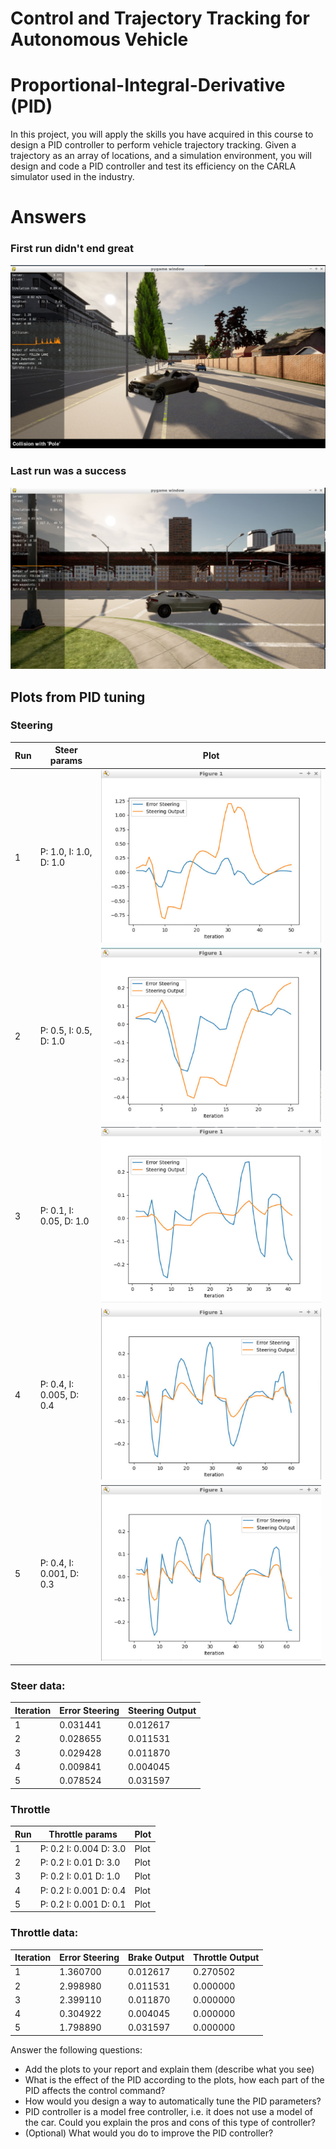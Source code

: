 # Control and Trajectory Tracking for Autonomous Vehicle

# Proportional-Integral-Derivative (PID)

In this project, you will apply the skills you have acquired in this course to design a PID controller to perform vehicle trajectory tracking. Given a trajectory as an array of locations, and a simulation environment, you will design and code a PID controller and test its efficiency on the CARLA simulator used in the industry.

# Answers
### First run didn't end great
![First run](images/simulator-1.png)
### Last run was a success
![Last run](images/simulator-2.png)

## Plots from PID tuning
### Steering
| Run | Steer params | Plot|
|-----|--------------|-----|
| 1 | P: 1.0, I: 1.0, D: 1.0| ![Plot1](images/plot-steering-1.png)|
| 2 | P: 0.5, I: 0.5, D: 1.0|![Plot2](images/plot-steering-2.png) |
| 3 | P: 0.1, I: 0.05, D: 1.0|![Plot3](images/plot-steering-3.png) |
| 4 | P: 0.4, I: 0.005, D: 0.4|![Plot4](images/plot-steering-4.png) |
| 5 | P: 0.4, I: 0.001, D: 0.3|![Plot5](images/plot-steering-5.png) |

### Steer data:
| Iteration | Error Steering | Steering Output|
| --------- | -------------- | ---------------|
| 1 | 0.031441 | 0.012617 |
| 2 | 0.028655 | 0.011531 |
| 3 | 0.029428 | 0.011870 |
| 4 | 0.009841 | 0.004045 |
| 5 | 0.078524 | 0.031597 |


### Throttle
| Run | Throttle params | Plot|
|-----|-----------------|-----|
| 1 | P: 0.2 I: 0.004 D: 3.0| Plot|
| 2 | P: 0.2 I: 0.01 D: 3.0| Plot|
| 3 | P: 0.2 I: 0.01 D: 1.0| Plot|
| 4 | P: 0.2 I: 0.001 D: 0.4| Plot|
| 5 | P: 0.2 I: 0.001 D: 0.1| Plot|

### Throttle data:
| Iteration | Error Steering | Brake Output| Throttle Output|
| --------- | -------------- | ------------| ---------------|
| 1 | 1.360700 | 0.012617 | 0.270502 | 0.000000 |
| 2 | 2.998980 | 0.011531 | 0.000000 | 0.604433 |
| 3 | 2.399110 | 0.011870 | 0.000000 | 0.486860 |
| 4 | 0.304922 | 0.004045 | 0.000000 | 0.068327 |
| 5 | 1.798890 | 0.031597 | 0.000000 | 0.368920 |

Answer the following questions:
- Add the plots to your report and explain them (describe what you see)
- What is the effect of the PID according to the plots, how each part of the PID affects the control command?
- How would you design a way to automatically tune the PID parameters?
- PID controller is a model free controller, i.e. it does not use a model of the car. Could you explain the pros and cons of this type of controller?
- (Optional) What would you do to improve the PID controller?

